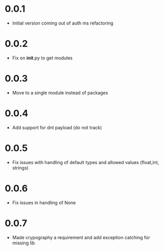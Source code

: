 # 0.0.1
- Initial version coming out of auth ms refactoring

# 0.0.2
- Fix on __init__.py to get modules

# 0.0.3
- Move to a single module instead of packages

# 0.0.4
- Add support for dnt payload (do not track)

# 0.0.5
- Fix issues with handling of default types and allowed values (float,int, strings)

# 0.0.6
- Fix issues in handling of None

# 0.0.7
- Made crypography a requirement and add exception catching for missing lib